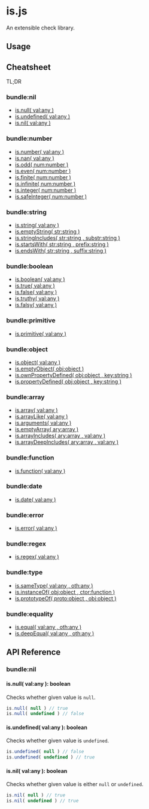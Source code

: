 # is.js

An extensible check library.

## Usage

## Cheatsheet

TL;DR

### bundle:nil

- [is.null( val:any )](#)
- [is.undefined( val:any )](#)
- [is.nil( val:any )](#)

### bundle:number

- [is.number( val:any )](#)
- [is.nan( val:any )](#)
- [is.odd( num:number )](#)
- [is.even( num:number )](#)
- [is.finite( num:number )](#)
- [is.infinite( num:number )](#)
- [is.integer( num:number )](#)
- [is.safeInteger( num:number )](#)

### bundle:string

- [is.string( val:any )](#)
- [is.emptyString( str:string )](#)
- [is.stringIncludes( str:string , substr:string )](#)
- [is.startsWith( str:string , prefix:string )](#)
- [is.endsWith( str:string , suffix:string )](#)

### bundle:boolean

- [is.boolean( val:any )](#)
- [is.true( val:any )](#)
- [is.false( val:any )](#)
- [is.truthy( val:any )](#)
- [is.falsy( val:any )](#)

### bundle:primitive

- [is.primitive( val:any )](#)

### bundle:object

- [is.object( val:any )](#)
- [is.emptyObject( obj:object )](#)
- [is.ownPropertyDefined( obj:object , key:string )](#)
- [is.propertyDefined( obj:object , key:string )](#)

### bundle:array

- [is.array( val:any )](#)
- [is.arrayLike( val:any )](#)
- [is.arguments( val:any )](#)
- [is.emptyArray( ary:array )](#)
- [is.arrayIncludes( ary:array , val:any )](#)
- [is.arrayDeepIncludes( ary:array , val:any )](#)

### bundle:function

- [is.function( val:any )](#)

### bundle:date

- [is.date( val:any )](#)

### bundle:error

- [is.error( val:any )](#)

### bundle:regex

- [is.regex( val:any )](#)

### bundle:type

- [is.sameType( val:any , oth:any )](#)
- [is.instanceOf( obj:object , ctor:function )](#)
- [is.prototypeOf( proto:object , obj:object )](#)

### bundle:equality

- [is.equal( val:any , oth:any )](#)
- [is.deepEqual( val:any , oth:any )](#)

## API Reference

### bundle:nil

#### is.null( val:any ): boolean

Checks whether given value is `null`.

```js
is.null( null ) // true
is.null( undefined ) // false
```

#### is.undefined( val:any ): boolean

Checks whether given value is `undefined`.

```js
is.undefined( null ) // false
is.undefined( undefined ) // true
```

#### is.nil( val:any ): boolean

Checks whether given value is either `null` or `undefined`.

```js
is.nil( null ) // true
is.nil( undefined ) // true
```
